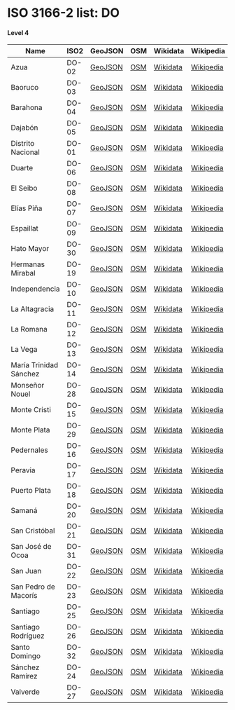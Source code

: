 # ISO 3166-2 list: DO


#### Level 4
Name | ISO2 | GeoJSON | OSM | Wikidata | Wikipedia | population 
--- | --- | --- | --- | --- | --- | --: 
Azua | DO-02 | [GeoJSON](../../geojson/q8/iso2/DO/DO-02.geojson) | [OSM](https://www.openstreetmap.org/relation/3421245) | [Wikidata](https://www.wikidata.org/wiki/Q794239) | [Wikipedia](http://en.wikipedia.org/wiki/es%3AAzua) | 
Baoruco | DO-03 | [GeoJSON](../../geojson/q8/iso2/DO/DO-03.geojson) | [OSM](https://www.openstreetmap.org/relation/3420663) | [Wikidata](https://www.wikidata.org/wiki/Q807079) | [Wikipedia](http://en.wikipedia.org/wiki/es%3ABahoruco) | 
Barahona | DO-04 | [GeoJSON](../../geojson/q8/iso2/DO/DO-04.geojson) | [OSM](https://www.openstreetmap.org/relation/7124584) | [Wikidata](https://www.wikidata.org/wiki/Q1137551) | [Wikipedia](http://en.wikipedia.org/wiki/es%3ABarahona%20%28Rep%C3%BAblica%20Dominicana%29) | 
Dajabón | DO-05 | [GeoJSON](../../geojson/q8/iso2/DO/DO-05.geojson) | [OSM](https://www.openstreetmap.org/relation/3412367) | [Wikidata](https://www.wikidata.org/wiki/Q1138575) | [Wikipedia](http://en.wikipedia.org/wiki/es%3AProvincia%20de%20Dajab%C3%B3n) | 
Distrito Nacional | DO-01 | [GeoJSON](../../geojson/q8/iso2/DO/DO-01.geojson) | [OSM](https://www.openstreetmap.org/relation/53161) | [Wikidata](https://www.wikidata.org/wiki/Q2499228) | [Wikipedia](http://en.wikipedia.org/wiki/es%3ADistrito%20Nacional) | 
Duarte | DO-06 | [GeoJSON](../../geojson/q8/iso2/DO/DO-06.geojson) | [OSM](https://www.openstreetmap.org/relation/3420664) | [Wikidata](https://www.wikidata.org/wiki/Q1262745) | [Wikipedia](http://en.wikipedia.org/wiki/es%3ADuarte%20%28provincia%29) | 
El Seibo | DO-08 | [GeoJSON](../../geojson/q8/iso2/DO/DO-08.geojson) | [OSM](https://www.openstreetmap.org/relation/3422238) | [Wikidata](https://www.wikidata.org/wiki/Q1774831) | [Wikipedia](http://en.wikipedia.org/wiki/es%3AEl%20Seibo) | 
Elías Piña | DO-07 | [GeoJSON](../../geojson/q8/iso2/DO/DO-07.geojson) | [OSM](https://www.openstreetmap.org/relation/3420312) | [Wikidata](https://www.wikidata.org/wiki/Q1137545) | [Wikipedia](http://en.wikipedia.org/wiki/es%3AEl%C3%ADas%20Pi%C3%B1a) | 
Espaillat | DO-09 | [GeoJSON](../../geojson/q8/iso2/DO/DO-09.geojson) | [OSM](https://www.openstreetmap.org/relation/3412918) | [Wikidata](https://www.wikidata.org/wiki/Q530231) | [Wikipedia](http://en.wikipedia.org/wiki/es%3AEspaillat) | 
Hato Mayor | DO-30 | [GeoJSON](../../geojson/q8/iso2/DO/DO-30.geojson) | [OSM](https://www.openstreetmap.org/relation/3422239) | [Wikidata](https://www.wikidata.org/wiki/Q937217) | [Wikipedia](http://en.wikipedia.org/wiki/es%3AHato%20Mayor) | 
Hermanas Mirabal | DO-19 | [GeoJSON](../../geojson/q8/iso2/DO/DO-19.geojson) | [OSM](https://www.openstreetmap.org/relation/3420313) | [Wikidata](https://www.wikidata.org/wiki/Q549386) | [Wikipedia](http://en.wikipedia.org/wiki/es%3AHermanas%20Mirabal%20%28provincia%29) | 
Independencia | DO-10 | [GeoJSON](../../geojson/q8/iso2/DO/DO-10.geojson) | [OSM](https://www.openstreetmap.org/relation/3420665) | [Wikidata](https://www.wikidata.org/wiki/Q1424401) | [Wikipedia](http://en.wikipedia.org/wiki/es%3AIndependencia%20%28Rep%C3%BAblica%20Dominicana%29) | 
La Altagracia | DO-11 | [GeoJSON](../../geojson/q8/iso2/DO/DO-11.geojson) | [OSM](https://www.openstreetmap.org/relation/3422240) | [Wikidata](https://www.wikidata.org/wiki/Q1323353) | [Wikipedia](http://en.wikipedia.org/wiki/es%3ALa%20Altagracia) | 
La Romana | DO-12 | [GeoJSON](../../geojson/q8/iso2/DO/DO-12.geojson) | [OSM](https://www.openstreetmap.org/relation/3422258) | [Wikidata](https://www.wikidata.org/wiki/Q1140742) | [Wikipedia](http://en.wikipedia.org/wiki/es%3ALa%20Romana%20%28provincia%29) | 
La Vega | DO-13 | [GeoJSON](../../geojson/q8/iso2/DO/DO-13.geojson) | [OSM](https://www.openstreetmap.org/relation/3420314) | [Wikidata](https://www.wikidata.org/wiki/Q594405) | [Wikipedia](http://en.wikipedia.org/wiki/es%3ALa%20Vega%20%28Rep%C3%BAblica%20Dominicana%29) | 
María Trinidad Sánchez | DO-14 | [GeoJSON](../../geojson/q8/iso2/DO/DO-14.geojson) | [OSM](https://www.openstreetmap.org/relation/3422241) | [Wikidata](https://www.wikidata.org/wiki/Q1949656) | [Wikipedia](http://en.wikipedia.org/wiki/es%3AMar%C3%ADa%20Trinidad%20S%C3%A1nchez%20%28provincia%29) | 
Monseñor Nouel | DO-28 | [GeoJSON](../../geojson/q8/iso2/DO/DO-28.geojson) | [OSM](https://www.openstreetmap.org/relation/3420315) | [Wikidata](https://www.wikidata.org/wiki/Q1295496) | [Wikipedia](http://en.wikipedia.org/wiki/es%3AMonse%C3%B1or%20Nouel%20%28provincia%29) | 
Monte Cristi | DO-15 | [GeoJSON](../../geojson/q8/iso2/DO/DO-15.geojson) | [OSM](https://www.openstreetmap.org/relation/3411021) | [Wikidata](https://www.wikidata.org/wiki/Q592624) | [Wikipedia](http://en.wikipedia.org/wiki/es%3AMonte%20Cristi%20%28provincia%29) | 
Monte Plata | DO-29 | [GeoJSON](../../geojson/q8/iso2/DO/DO-29.geojson) | [OSM](https://www.openstreetmap.org/relation/3420529) | [Wikidata](https://www.wikidata.org/wiki/Q1772745) | [Wikipedia](http://en.wikipedia.org/wiki/es%3AMonte%20Plata) | 
Pedernales | DO-16 | [GeoJSON](../../geojson/q8/iso2/DO/DO-16.geojson) | [OSM](https://www.openstreetmap.org/relation/3421242) | [Wikidata](https://www.wikidata.org/wiki/Q1352533) | [Wikipedia](http://en.wikipedia.org/wiki/es%3AProvincia%20de%20Pedernales) | 
Peravia | DO-17 | [GeoJSON](../../geojson/q8/iso2/DO/DO-17.geojson) | [OSM](https://www.openstreetmap.org/relation/3421246) | [Wikidata](https://www.wikidata.org/wiki/Q1331932) | [Wikipedia](http://en.wikipedia.org/wiki/es%3APeravia) | 
Puerto Plata | DO-18 | [GeoJSON](../../geojson/q8/iso2/DO/DO-18.geojson) | [OSM](https://www.openstreetmap.org/relation/3412919) | [Wikidata](https://www.wikidata.org/wiki/Q693487) | [Wikipedia](http://en.wikipedia.org/wiki/es%3APuerto%20Plata) | 490,733
Samaná | DO-20 | [GeoJSON](../../geojson/q8/iso2/DO/DO-20.geojson) | [OSM](https://www.openstreetmap.org/relation/3422242) | [Wikidata](https://www.wikidata.org/wiki/Q1145487) | [Wikipedia](http://en.wikipedia.org/wiki/es%3ASaman%C3%A1) | 
San Cristóbal | DO-21 | [GeoJSON](../../geojson/q8/iso2/DO/DO-21.geojson) | [OSM](https://www.openstreetmap.org/relation/3422564) | [Wikidata](https://www.wikidata.org/wiki/Q1366107) | [Wikipedia](http://en.wikipedia.org/wiki/es%3ASan%20Crist%C3%B3bal%20%28provincia%29) | 
San José de Ocoa | DO-31 | [GeoJSON](../../geojson/q8/iso2/DO/DO-31.geojson) | [OSM](https://www.openstreetmap.org/relation/3421243) | [Wikidata](https://www.wikidata.org/wiki/Q1424391) | [Wikipedia](http://en.wikipedia.org/wiki/es%3ASan%20Jos%C3%A9%20de%20Ocoa) | 
San Juan | DO-22 | [GeoJSON](../../geojson/q8/iso2/DO/DO-22.geojson) | [OSM](https://www.openstreetmap.org/relation/3420316) | [Wikidata](https://www.wikidata.org/wiki/Q2001793) | [Wikipedia](http://en.wikipedia.org/wiki/es%3ASan%20Juan%20%28Rep%C3%BAblica%20Dominicana%29) | 
San Pedro de Macorís | DO-23 | [GeoJSON](../../geojson/q8/iso2/DO/DO-23.geojson) | [OSM](https://www.openstreetmap.org/relation/3422259) | [Wikidata](https://www.wikidata.org/wiki/Q1366119) | [Wikipedia](http://en.wikipedia.org/wiki/es%3ASan%20Pedro%20de%20Macor%C3%ADs) | 
Santiago | DO-25 | [GeoJSON](../../geojson/q8/iso2/DO/DO-25.geojson) | [OSM](https://www.openstreetmap.org/relation/3412920) | [Wikidata](https://www.wikidata.org/wiki/Q1772983) | [Wikipedia](http://en.wikipedia.org/wiki/es%3ASantiago%20%28Rep%C3%BAblica%20Dominicana%29) | 
Santiago Rodríguez | DO-26 | [GeoJSON](../../geojson/q8/iso2/DO/DO-26.geojson) | [OSM](https://www.openstreetmap.org/relation/3412368) | [Wikidata](https://www.wikidata.org/wiki/Q2021942) | [Wikipedia](http://en.wikipedia.org/wiki/es%3ASantiago%20Rodr%C3%ADguez%20%28provincia%29) | 99,044
Santo Domingo | DO-32 | [GeoJSON](../../geojson/q8/iso2/DO/DO-32.geojson) | [OSM](https://www.openstreetmap.org/relation/3422565) | [Wikidata](https://www.wikidata.org/wiki/Q1352536) | [Wikipedia](http://en.wikipedia.org/wiki/es%3ASanto%20Domingo%20%28provincia%29) | 
Sánchez Ramírez | DO-24 | [GeoJSON](../../geojson/q8/iso2/DO/DO-24.geojson) | [OSM](https://www.openstreetmap.org/relation/3420666) | [Wikidata](https://www.wikidata.org/wiki/Q1836903) | [Wikipedia](http://en.wikipedia.org/wiki/es%3AS%C3%A1nchez%20Ram%C3%ADrez%20%28provincia%29) | 
Valverde | DO-27 | [GeoJSON](../../geojson/q8/iso2/DO/DO-27.geojson) | [OSM](https://www.openstreetmap.org/relation/3412369) | [Wikidata](https://www.wikidata.org/wiki/Q1774848) | [Wikipedia](http://en.wikipedia.org/wiki/es%3AValverde%20%28Rep%C3%BAblica%20Dominicana%29) | 
